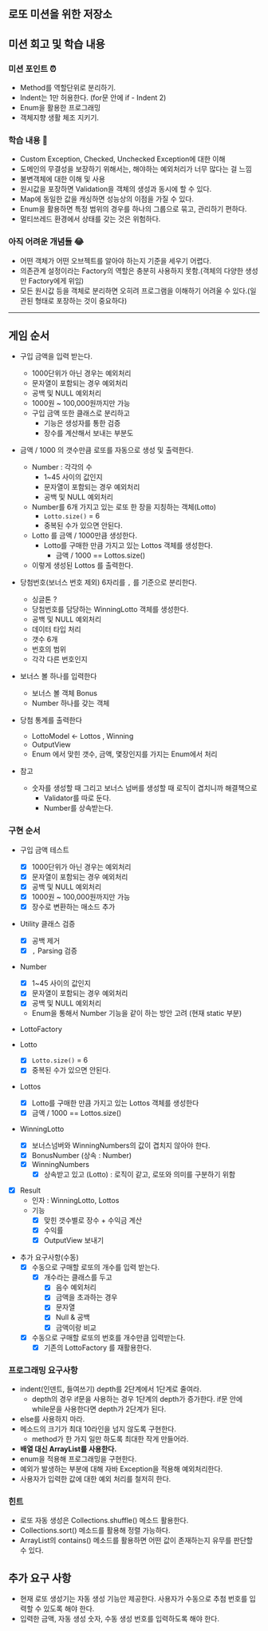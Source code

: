 ## 로또 미션을 위한 저장소

## 미션 회고 및 학습 내용
### 미션 포인트 ⏰ 
   - Method를 역할단위로 분리하기.
   - Indent는 1만 허용한다. (for문 안에 if - Indent 2)
   - Enum을 활용한 프로그래밍
   - 객체지향 생활 체조 지키기.
### 학습 내용 📖
   - Custom Exception, Checked, Unchecked Exception에 대한 이해
   - 도메인의 무결성을 보장하기 위해서는, 해야하는 예외처리가 너무 많다는 걸 느낌
   - 불변객체에 대한 이해 및 사용
   - 원시값을 포장하면 Validation을 객체의 생성과 동시에 할 수 있다.
   - Map에 동일한 값을 캐싱하면 성능상의 이점을 가질 수 있다.
   - Enum을 활용하면 특정 범위의 경우를 하나의 그룹으로 묶고, 관리하기 편하다.
   - 멀티쓰레드 환경에서 상태를 갖는 것은 위험하다.
   
### 아직 어려운 개념들 😂
   - 어떤 객체가 어떤 오브젝트를 알아야 하는지 기준을 세우기 어렵다.
   - 의존관계 설정이라는 Factory의 역할은 충분히 사용하지 못함.(객체의 다양한 생성만 Factory에게 위임)
   - 모든 원시값 등을 객체로 분리하면 오히려 프로그램을 이해하기 어려울 수 있다.(일관된 형태로 포장하는 것이 중요하다)
---

## 게임 순서

- 구입 금액을 입력 받는다.

    - 1000단위가 아닌 경우는 예외처리
    - 문자열이 포함되는 경우 예외처리
    - 공백 및 NULL 예외처리
    - 1000원 ~ 100,000원까지만 가능
    - 구입 금액 또한 클래스로 분리하고
        - 기능은 생성자를 통한 검증
        - 장수를 계산해서 보내는 부분도

- 금액 / 1000 의 갯수만큼 로또를 자동으로 생성 및 출력한다.

    - Number : 각각의 수
        - 1~45 사이의 값인지
        - 문자열이 포함되는 경우 예외처리
        - 공백 및 NULL 예외처리
    - Number를 6개 가지고 있는 로또 한 장을 지칭하는 객체(Lotto)
        - `Lotto.size()` = 6
        - 중복된 수가 있으면 안된다.
    - Lotto 를 금액 / 1000만큼 생성한다.
        - Lotto를 구매한 만큼 가지고 있는 Lottos 객체를 생성한다.
            - 금액 / 1000 == Lottos.size()
    - 이렇게 생성된 Lottos 를 출력한다.

- 당첨번호(보너스 번호 제외) 6자리를 `,` 를 기준으로 분리한다.
    - 싱글톤 ?
    - 당첨번호를 담당하는 WinningLotto 객체를 생성한다.
    - 공백 및 NULL 예외처리
    - 데이터 타입 처리
    - 갯수 6개
    - 번호의 범위
    - 각각 다른 번호인지

- 보너스 볼 하나를 입력한다
    - 보너스 볼 객체 Bonus
    - Number 하나를 갖는 객체

- 당첨 통계를 출력한다
    - LottoModel ← Lottos , Winning
    - OutputView
    - Enum 에서 맞힌 갯수, 금액, 몇장인지를 가지는 Enum에서 처리

- 참고
    - 숫자를 생성할 때 그리고 보너스 넘버를 생성할 때 로직이 겹치니까 해결책으로
        - Validator를 따로 둔다.
        - Number를 상속받는다.

### 구현 순서

- 구입 금액 테스트
    - [x] 1000단위가 아닌 경우는 예외처리
    - [x] 문자열이 포함되는 경우 예외처리
    - [x] 공백 및 NULL 예외처리
    - [x] 1000원 ~ 100,000원까지만 가능
    - [x] 장수로 변환하는 매소드 추가
- Utility 클래스 검증
    - [x] 공백 제거
    - [x] `,` Parsing 검증
    
- Number
    - [x] 1~45 사이의 값인지
    - [x] 문자열이 포함되는 경우 예외처리
    - [x] 공백 및 NULL 예외처리
    - Enum을 통해서 Number 기능을 같이 하는 방안 고려 (현재 static 부분)
    
- LottoFactory
    
- Lotto
    - [x] `Lotto.size()` = 6
    - [x] 중복된 수가 있으면 안된다.
        
- Lottos
    - [x] Lotto를 구매한 만큼 가지고 있는 Lottos 객체를 생성한다
    - [x] 금액 / 1000 == Lottos.size()    

- WinningLotto
    - [x] 보너스넘버와 WinningNumbers의 값이 겹치지 않아야 한다.
    - [x] BonusNumber (상속 : Number)
    - [x] WinningNumbers
        - [x] 상속받고 있고 (Lotto) : 로직이 같고, 로또와 의미를 구분하기 위함
        
- [x] Result
    - 인자 : WinningLotto, Lottos
    - 기능
        - [x] 맞힌 갯수별로 장수 + 수익금 계산
        - [x] 수익률
        - [x] OutputView 보내기         

- 추가 요구사항(수동)
    - [x] 수동으로 구매할 로또의 개수를 입력 받는다.
        - [x] 개수라는 클래스를 두고
            - [x] 음수 예외처리
            - [x] 금액을 초과하는 경우
            - [x] 문자열
            - [x] Null & 공백
            - [x] 금액이랑 비교            
    - [x] 수동으로 구매할 로또의 번호를 개수만큼 입력받는다.
        - [x] 기존의 LottoFactory 를 재활용한다.
        
### 프로그래밍 요구사항

- indent(인덴트, 들여쓰기) depth를 2단계에서 1단계로 줄여라.
    - depth의 경우 if문을 사용하는 경우 1단계의 depth가 증가한다. if문 안에 while문을 사용한다면 depth가 2단계가 된다.
- else를 사용하지 마라.
- 메소드의 크기가 최대 10라인을 넘지 않도록 구현한다.
    - method가 한 가지 일만 하도록 최대한 작게 만들어라.
- **배열 대신 ArrayList를 사용한다.**
- enum을 적용해 프로그래밍을 구현한다.
- 예외가 발생하는 부분에 대해 자바 Exception을 적용해 예외처리한다.
- 사용자가 입력한 값에 대한 예외 처리를 철저히 한다. 
 
### 힌트

- 로또 자동 생성은 Collections.shuffle() 메소드 활용한다.
- Collections.sort() 메소드를 활용해 정렬 가능하다.
- ArrayList의 contains() 메소드를 활용하면 어떤 값이 존재하는지 유무를 판단할 수 있다.

## 추가 요구 사항

- 현재 로또 생성기는 자동 생성 기능만 제공한다. 사용자가 수동으로 추첨 번호를 입력할 수 있도록 해야 한다.
- 입력한 금액, 자동 생성 숫자, 수동 생성 번호를 입력하도록 해야 한다.
